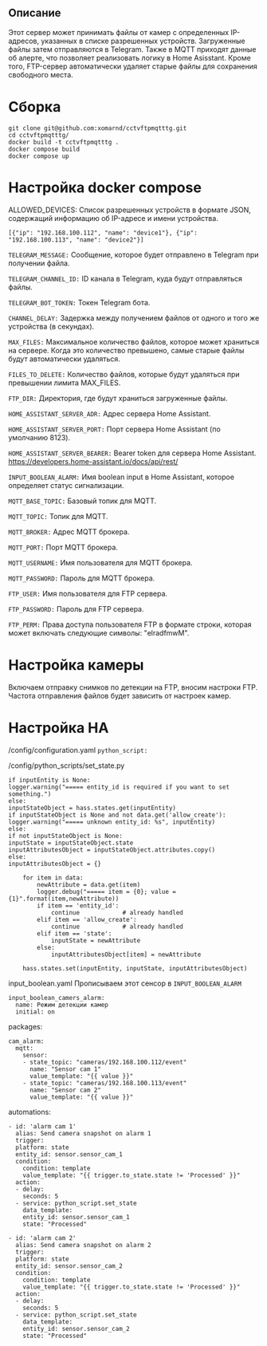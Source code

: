 ## Описание

Этот сервер может принимать файлы от камер с определенных IP-адресов, указанных в списке разрешенных устройств.
Загруженные файлы затем отправляются в Telegram.
Также в MQTT приходят данные об алерте, что позволяет реализовать логику в Home Asisstant.
Кроме того, FTP-сервер автоматически удаляет старые файлы для сохранения свободного места.

# Сборка
```
git clone git@github.com:xomarnd/cctvftpmqtttg.git
cd cctvftpmqtttg/
docker build -t cctvftpmqtttg .
docker compose build
docker compose up
```

# Настройка docker compose
ALLOWED_DEVICES: Список разрешенных устройств в формате JSON, содержащий информацию об IP-адресе и имени устройства.

```[{"ip": "192.168.100.112", "name": "device1"}, {"ip": "192.168.100.113", "name": "device2"}]```

`TELEGRAM_MESSAGE:` Сообщение, которое будет отправлено в Telegram при получении файла.

`TELEGRAM_CHANNEL_ID:` ID канала в Telegram, куда будут отправляться файлы.

`TELEGRAM_BOT_TOKEN:` Токен Telegram бота.

`CHANNEL_DELAY:` Задержка между получением файлов от одного и того же устройства (в секундах).


`MAX_FILES:` Максимальное количество файлов, которое может храниться на сервере. Когда это количество превышено, самые старые файлы будут автоматически удаляться.

`FILES_TO_DELETE:` Количество файлов, которые будут удаляться при превышении лимита MAX_FILES.

`FTP_DIR:` Директория, где будут храниться загруженные файлы.


`HOME_ASSISTANT_SERVER_ADR:` Адрес сервера Home Assistant.

`HOME_ASSISTANT_SERVER_PORT:` Порт сервера Home Assistant (по умолчанию 8123).

`HOME_ASSISTANT_SERVER_BEARER:` Bearer token для сервера Home Assistant. https://developers.home-assistant.io/docs/api/rest/

`INPUT_BOOLEAN_ALARM:` Имя boolean input в Home Assistant, которое определяет статус сигнализации.


`MQTT_BASE_TOPIC:` Базовый топик для MQTT.


`MQTT_TOPIC:` Топик для MQTT.

`MQTT_BROKER:` Адрес MQTT брокера.

`MQTT_PORT:` Порт MQTT брокера.

`MQTT_USERNAME:` Имя пользователя для MQTT брокера.

`MQTT_PASSWORD:` Пароль для MQTT брокера.


`FTP_USER:` Имя пользователя для FTP сервера.

`FTP_PASSWORD:` Пароль для FTP сервера.

`FTP_PERM:` Права доступа пользователя FTP в формате строки, которая может включать следующие символы: "elradfmwM".


# Настройка камеры
Включаем отправку снимков по детекции на FTP, вносим настроки FTP.
Частота отправления файлов будет зависить от настроек камер.
# Настройка HA

/config/configuration.yaml
```python_script:```

/config/python_scripts/set_state.py
````inputEntity = data.get('entity_id')
if inputEntity is None:
logger.warning("===== entity_id is required if you want to set something.")
else:
inputStateObject = hass.states.get(inputEntity)
if inputStateObject is None and not data.get('allow_create'):
logger.warning("===== unknown entity_id: %s", inputEntity)
else:
if not inputStateObject is None:
inputState = inputStateObject.state
inputAttributesObject = inputStateObject.attributes.copy()
else:
inputAttributesObject = {}

    for item in data:
        newAttribute = data.get(item)
        logger.debug("===== item = {0}; value = {1}".format(item,newAttribute))
        if item == 'entity_id':
            continue            # already handled
        elif item == 'allow_create':
            continue            # already handled
        elif item == 'state':
            inputState = newAttribute
        else:
            inputAttributesObject[item] = newAttribute
      
    hass.states.set(inputEntity, inputState, inputAttributesObject)
````
    
input_boolean.yaml
Прописываем этот сенсор в `INPUT_BOOLEAN_ALARM`
```
input_boolean_camers_alarm:
  name: Режим детекции камер
  initial: on
```

packages:
```
cam_alarm:
  mqtt:
    sensor:
    - state_topic: "cameras/192.168.100.112/event"
      name: "Sensor cam 1"
      value_template: "{{ value }}"
    - state_topic: "cameras/192.168.100.113/event"
      name: "Sensor cam 2"
      value_template: "{{ value }}"
```
automations:
```
- id: 'alarm cam 1'
  alias: Send camera snapshot on alarm 1
  trigger:
  platform: state
  entity_id: sensor.sensor_cam_1
  condition:
    condition: template
    value_template: "{{ trigger.to_state.state != 'Processed' }}"
  action:
  - delay:
    seconds: 5
  - service: python_script.set_state
    data_template:
    entity_id: sensor.sensor_cam_1
    state: "Processed"
    
- id: 'alarm cam 2'
  alias: Send camera snapshot on alarm 2
  trigger:
  platform: state
  entity_id: sensor.sensor_cam_2
  condition:
    condition: template
    value_template: "{{ trigger.to_state.state != 'Processed' }}"
  action:
  - delay:
    seconds: 5
  - service: python_script.set_state
    data_template:
    entity_id: sensor.sensor_cam_2
    state: "Processed"
```
